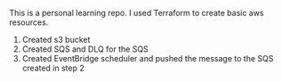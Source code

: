 This is a personal learning repo. I used Terraform to create basic aws resources.

1. Created s3 bucket
2. Created SQS and DLQ for the SQS
3. Created EventBridge scheduler and pushed the message to the SQS created in step 2
